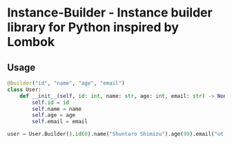 # Instance-Builder - Instance builder library for Python inspired by Lombok

## Usage

```python
@builder("id", "name", "age", "email")
class User:
    def __init__(self, id: int, name: str, age: int, email: str) -> None:
        self.id = id
        self.name = name
        self.age = age
        self.email = email

user = User.Builder().id(0).name("Shuntaro Shimizu").age(99).email("ut.s.shimizu@gmail.com").build()
```
